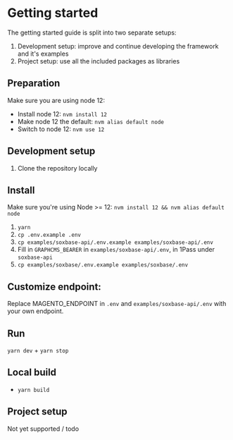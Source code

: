 # Getting started

The getting started guide is split into two separate setups:

1. Development setup: improve and continue developing the framework and it's
   examples
2. Project setup: use all the included packages as libraries

## Preparation

Make sure you are using node 12:

- Install node 12: `nvm install 12`
- Make node 12 the default: `nvm alias default node`
- Switch to node 12: `nvm use 12`

## Development setup

1. Clone the repository locally

## Install

Make sure you're using Node >= 12: `nvm install 12 && nvm alias default node`

1. `yarn`
2. `cp .env.example .env`
3. `cp examples/soxbase-api/.env.example examples/soxbase-api/.env`
4. Fill in `GRAPHCMS_BEARER` in `examples/soxbase-api/.env`, in 1Pass under
   `soxbase-api`
5. `cp examples/soxbase/.env.example examples/soxbase/.env`

## Customize endpoint:

Replace MAGENTO_ENDPOINT in `.env` and `examples/soxbase-api/.env` with your own
endpoint.

## Run

`yarn dev` + `yarn stop`

## Local build

- `yarn build`

## Project setup

Not yet supported / todo
